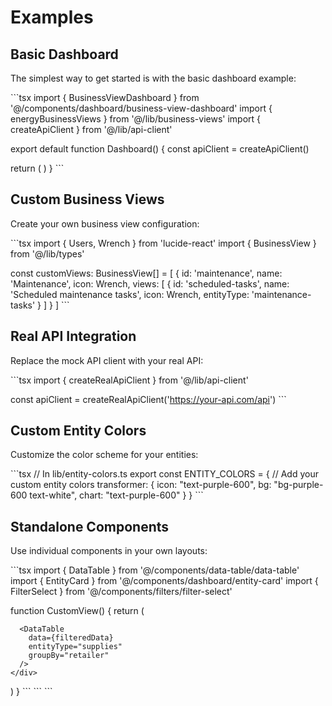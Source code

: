 # Examples

## Basic Dashboard

The simplest way to get started is with the basic dashboard example:

\`\`\`tsx
import { BusinessViewDashboard } from '@/components/dashboard/business-view-dashboard'
import { energyBusinessViews } from '@/lib/business-views'
import { createApiClient } from '@/lib/api-client'

export default function Dashboard() {
  const apiClient = createApiClient()

  return (
    <BusinessViewDashboard
      views={energyBusinessViews}
      title="Energy Operations Hub"
      apiClient={apiClient}
    />
  )
}
\`\`\`

## Custom Business Views

Create your own business view configuration:

\`\`\`tsx
import { Users, Wrench } from 'lucide-react'
import { BusinessView } from '@/lib/types'

const customViews: BusinessView[] = [
  {
    id: 'maintenance',
    name: 'Maintenance',
    icon: Wrench,
    views: [
      {
        id: 'scheduled-tasks',
        name: 'Scheduled maintenance tasks',
        icon: Wrench,
        entityType: 'maintenance-tasks'
      }
    ]
  }
]
\`\`\`

## Real API Integration

Replace the mock API client with your real API:

\`\`\`tsx
import { createRealApiClient } from '@/lib/api-client'

const apiClient = createRealApiClient('https://your-api.com/api')
\`\`\`

## Custom Entity Colors

Customize the color scheme for your entities:

\`\`\`tsx
// In lib/entity-colors.ts
export const ENTITY_COLORS = {
  // Add your custom entity colors
  transformer: {
    icon: "text-purple-600",
    bg: "bg-purple-600 text-white",
    chart: "text-purple-600"
  }
}
\`\`\`

## Standalone Components

Use individual components in your own layouts:

\`\`\`tsx
import { DataTable } from '@/components/data-table/data-table'
import { EntityCard } from '@/components/dashboard/entity-card'
import { FilterSelect } from '@/components/filters/filter-select'

function CustomView() {
  return (
    <div>
      <FilterSelect 
        data={supplies}
        value={filter}
        onChange={setFilter}
        entityType="supplies"
      />
      
      <DataTable
        data={filteredData}
        entityType="supplies"
        groupBy="retailer"
      />
    </div>
  )
}
\`\`\`
\`\`\`
\`\`\`

```json file="" isHidden
